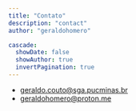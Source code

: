 ```yaml
---
title: "Contato"
description: "contact"
author: "geraldohomero"

cascade:
  showDate: false
  showAuthor: true
  invertPagination: true
---
```


- geraldo.couto@sga.pucminas.br
- geraldohomero@proton.me